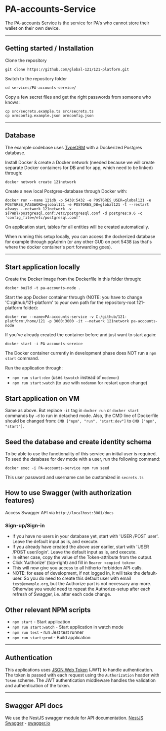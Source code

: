 # PA-accounts-Service

The PA-accounts Service is the service for PA's who cannot store their wallet on their own device.

---

## Getting started / Installation

Clone the repository

    git clone https://github.com/global-121/121-platform.git

Switch to the repository folder

    cd services/PA-accounts-service/

Copy a few secret files and get the right passwords from someone who knows:

    cp src/secrets.example.ts src/secrets.ts
    cp ormconfig.example.json ormconfig.json

---

## Database

The example codebase uses [TypeORM](http://typeorm.io/) with a Dockerized Postgres database.

Install Docker & create a Docker network (needed because we will create separate Docker containers for DB and for app, which need to be linked) through:

    docker network create 121network

Create a new local Postgres-database through Docker with:

    docker run --name 121db -p 5438:5432 -e POSTGRES_USER=global121 -e POSTGRES_PASSWORD=global121 -e POSTGRES_DB=global121 -t --restart always --network 121network -v ${PWD}/postgresql.conf:/etc/postgresql.conf -d postgres:9.6 -c 'config_file=/etc/postgresql.conf'

On application start, tables for all entities will be created automatically.

When running this setup locally, you can access the dockerized database for example through pgAdmin (or any other GUI) on port 5438 (as that's where the docker container's port forwarding goes).

---

## Start application locally

Create the Docker image from the Dockerfile in this folder through:

    docker build -t pa-accounts-node .

Start the app Docker container through (NOTE: you have to change 'C:/github/121-platform' to your own path for the repository-root 121-platform folder):

    docker run --name=PA-accounts-service -v C:/github/121-platform:/home/121 -p 3000:3000 -it --network 121network pa-accounts-node

If you've already created the container before and just want to start again:

    docker start -i PA-accounts-service

The Docker container currently in development phase does NOT run a `npm start` command.

Run the application through:

- `npm run start:dev` (uses `tswatch` instead of `nodemon`)
- `npm run start:watch` (to use with `nodemon` for restart upon change)

## Start application on VM

Same as above. But replace `-it` tag in `docker run` or `docker start` commands by `-d` to run in detached mode.
Also, the CMD line of Dockerfile should be changed from: `CMD ["npm", "run", "start:dev"]` to `CMD ["npm", "start"]`.

## Seed the database and create identity schema

To be able to use the functionality of this service an initial user is required. To seed the database for dev mode with a user, run the following command:

    docker exec -i PA-accounts-service npm run seed

This user password and username can be customized in `secrets.ts`

## How to use Swagger (with authorization features)

Access Swagger API via `http://localhost:3001/docs`

### Sign-up/Sign-in

- If you have no users in your database yet, start with 'USER /POST user'. Leave the default input as is, and execute.
- If you already have created the above user earlier, start with 'USER /POST user/login'. Leave the default input as is, and execute.
- In either case, copy the value of the Token-attribute from the output.
- Click 'Authorize' (top-right) and fill in `Bearer <copied token>`
- This will now give you access to all hitherto forbidden API-calls.
- NOTE: for ease of development, if not logged in, it will take the default-user. So you do need to create this default user with email `test@example.org`, but the Authorize part is not necessary any more. Otherwise you would need to repeat the Authorize-setup after each refresh of Swagger, i.e. after each code change.

## Other relevant NPM scripts

- `npm start` - Start application
- `npm run start:watch` - Start application in watch mode
- `npm run test` - run Jest test runner
- `npm run start:prod` - Build application

---

## Authentication

This applications uses [JSON Web Token](https://jwt.io/) (JWT) to handle authentication. The token is passed with each request using the `Authorization` header with `Token` scheme. The JWT authentication middleware handles the validation and authentication of the token.

---

## Swagger API docs

We use the NestJS swagger module for API documentation. [NestJS Swagger](https://github.com/nestjs/swagger) - [swagger.io](https://swagger.io/)
